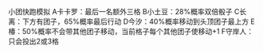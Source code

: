 小团快跑模拟
A卡卡罗：最后一名额外三格
B小土豆：28%概率双倍骰子
C长离：下方有团子，65%概率最后行动
D今汐：40%概率移动到头顶团子最上方
E椿：50%概率不会带其他团子移动，当前格子每个其他团子使移动+1
F守岸人：只会投出2或3格
